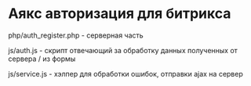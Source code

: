 # Аякс авторизация для битрикса
php/auth_register.php - серверная часть

js/auth.js - скрипт отвечающий за обработку данных полученных от сервера / из формы

js/service.js - хэлпер для обработки ошибок, отправки ajax на сервер